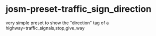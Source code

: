 # josm-preset-traffic_sign_direction
very simple preset to show the "direction" tag of a highway=traffic_signals,stop,give_way

